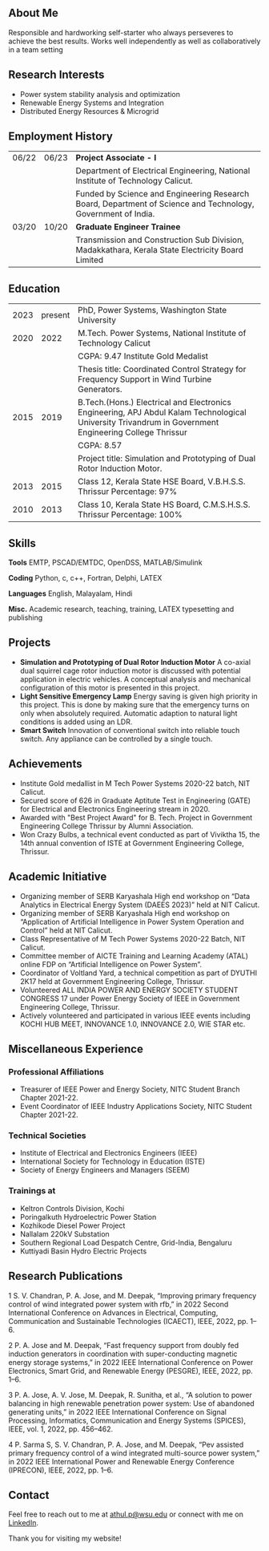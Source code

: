 <style>
td, th {
   border: none!important;
}
</style>

## About Me
Responsible and hardworking self-starter who always perseveres to achieve the best results. Works well independently as well as collaboratively in a team setting

## Research Interests
- Power system stability analysis and optimization
- Renewable Energy Systems and Integration
- Distributed Energy Resources & Microgrid

## Employment History

|	  	     | 			 |								  																|
|------------|-----------|----------------------------------------------------------------------------------------------|
|06/22|06/23|**Project Associate - I**																					|
| 	  ||Department of Electrical Engineering, National Institute of Technology Calicut.								|
|	  ||Funded by Science and Engineering Research Board, Department of Science and Technology, Government of India.	|
|03/20|10/20|**Graduate Engineer Trainee** 																			|
|	  ||Transmission and Construction Sub Division, Madakkathara, Kerala State Electricity Board Limited 				|
				
## Education

|	 |    |															|
|----|----|---------------------------------------------------------|
|2023|present|PhD, Power Systems, Washington State University|
|2020|2022|M.Tech. Power Systems, National Institute of Technology Calicut|
|	 |	  |CGPA: 9.47 Institute Gold Medalist|
|	 |	  |Thesis title: Coordinated Control Strategy for Frequency Support in Wind Turbine Generators.|
|2015|2019|B.Tech.(Hons.) Electrical and Electronics Engineering, APJ Abdul Kalam Technological University Trivandrum in Government Engineering College Thrissur|
|	 |	  |CGPA: 8.57|
|	 |	  |Project title: Simulation and Prototyping of Dual Rotor Induction Motor.|
|2013|2015|Class 12, Kerala State HSE Board, V.B.H.S.S. Thrissur Percentage: 97%|
|2010|2013|Class 10, Kerala State HS Board, C.M.S.H.S.S. Thrissur Percentage: 100%|

## Skills
**Tools** EMTP, PSCAD/EMTDC, OpenDSS, MATLAB/Simulink

**Coding** Python, c, c++, Fortran, Delphi, LATEX

**Languages** English, Malayalam, Hindi

**Misc.** Academic research, teaching, training, LATEX typesetting and publishing

## Projects
- **Simulation and Prototyping of Dual Rotor Induction Motor** A co-axial dual squirrel cage rotor induction motor is discussed with potential application in electric vehicles. A conceptual analysis and mechanical configuration of this motor is presented in this project.
- **Light Sensitive Emergency Lamp** Energy saving is given high priority in this project. This is done by making sure that the emergency turns on only when absolutely required. Automatic adaption to natural light conditions is added using an LDR.
- **Smart Switch** Innovation of conventional switch into reliable touch switch. Any appliance can be controlled by a single touch. 

## Achievements
- Institute Gold medallist in M Tech Power Systems 2020-22 batch, NIT Calicut.
- Secured score of 626 in Graduate Aptitute Test in Engineering (GATE) for Electrical and Electronics Engineering stream in 2020.
-  Awarded with "Best Project Award" for B. Tech. Project in Government Engineering College Thrissur by Alumni Association.
-  Won Crazy Bulbs, a technical event conducted as part of Viviktha 15, the 14th annual convention of ISTE at Government Engineering College, Thrissur.

## Academic Initiative
- Organizing member of SERB Karyashala High end workshop on “Data Analytics in Electrical Energy System (DAEES 2023)” held at NIT Calicut.
- Organizing member of SERB Karyashala High end workshop on “Application of Artificial Intelligence in Power System Operation and Control” held at NIT Calicut.
- Class Representative of M Tech Power Systems 2020-22 Batch, NIT Calicut.
- Committee member of AICTE Training and Learning Academy (ATAL) online FDP on “Artificial Intelligence on Power System”.
- Coordinator of Voltland Yard, a technical competition as part of DYUTHI 2K17 held at Government Engineering College, Thrissur.
- Volunteered ALL INDIA POWER AND ENERGY SOCIETY STUDENT CONGRESS 17 under Power Energy Society of IEEE in Government Engineering College, Thrissur.
- Actively volunteered and participated in various IEEE events including KOCHI HUB MEET, INNOVANCE 1.0, INNOVANCE 2.0, WIE STAR etc.

## Miscellaneous Experience
### Professional Affiliations
- Treasurer of IEEE Power and Energy Society, NITC Student Branch Chapter 2021-22.
- Event Coordinator of IEEE Industry Applications Society, NITC Student Chapter 2021-22.

### Technical Societies
- Institute of Electrical and Electronics Engineers (IEEE)
- International Society for Technology in Education (ISTE)
- Society of Energy Engineers and Managers (SEEM)

### Trainings at
- Keltron Controls Division, Kochi
- Poringalkuth Hydroelectric Power Station
- Kozhikode Diesel Power Project
- Nallalam 220kV Substation
- Southern Regional Load Despatch Centre, Grid-India, Bengaluru
- Kuttiyadi Basin Hydro Electric Projects

## Research Publications
1 S. V. Chandran, P. A. Jose, and M. Deepak, “Improving primary frequency control of wind integrated power system with rfb,” in 2022 Second International Conference on Advances in Electrical, Computing, Communication and Sustainable Technologies (ICAECT), IEEE, 2022, pp. 1–6.

2 P. A. Jose and M. Deepak, “Fast frequency support from doubly fed induction generators in coordination with super-conducting magnetic energy storage systems,” in 2022 IEEE International Conference on Power Electronics, Smart Grid, and Renewable Energy (PESGRE), IEEE, 2022, pp. 1–6.

3 P. A. Jose, A. V. Jose, M. Deepak, R. Sunitha, et al., “A solution to power balancing in high renewable penetration power system: Use of abandoned generating units,” in 2022 IEEE International Conference on Signal Processing, Informatics, Communication and Energy Systems (SPICES), IEEE, vol. 1, 2022, pp. 456–462.

4 P. Sarma S, S. V. Chandran, P. A. Jose, and M. Deepak, “Pev assisted primary frequency control of a wind integrated multi-source power system,” in 2022 IEEE International Power and Renewable Energy Conference (IPRECON), IEEE, 2022, pp. 1–6.

## Contact
Feel free to reach out to me at [athul.p@wsu.edu](mailto:athul.p@wsu.edu) or connect with me on [LinkedIn](https://www.linkedin.com/in/athul-jose-p/).

Thank you for visiting my website!